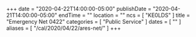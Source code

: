 +++
date = "2020-04-22T14:00:00-05:00"
publishDate = "2020-04-21T14:00:00-05:00"
endTime = ""
location = ""
ncs = [ "KE0LDS" ]
title = "Emergency Net 0422"
categories = [ "Public Service" ]
dates = [ "" ]
aliases = [ "/cal/2020/04/22/ares-net/" ]
+++

